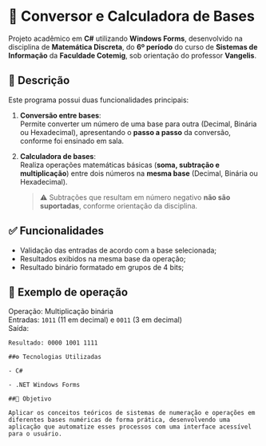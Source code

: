 # 🔢 Conversor e Calculadora de Bases

Projeto acadêmico em **C#** utilizando **Windows Forms**, desenvolvido na disciplina de **Matemática Discreta**, do **6º período** do curso de **Sistemas de Informação** da **Faculdade Cotemig**, sob orientação do professor **Vangelis**.

## 📌 Descrição

Este programa possui duas funcionalidades principais:

1. **Conversão entre bases**:  
   Permite converter um número de uma base para outra (Decimal, Binária ou Hexadecimal), apresentando o **passo a passo** da conversão, conforme foi ensinado em sala.

2. **Calculadora de bases**:  
   Realiza operações matemáticas básicas (**soma, subtração e multiplicação**) entre dois números na **mesma base** (Decimal, Binária ou Hexadecimal).  
   > ⚠️ Subtrações que resultam em número negativo **não são suportadas**, conforme orientação da disciplina.

## ✅ Funcionalidades

- Validação das entradas de acordo com a base selecionada;
- Resultados exibidos na mesma base da operação;
- Resultado binário formatado em grupos de 4 bits;

## 🧮 Exemplo de operação

Operação: Multiplicação binária  
Entradas: `1011` (11 em decimal) e `0011` (3 em decimal)  
Saída:

```text
Resultado: 0000 1001 1111

##⚙️ Tecnologias Utilizadas

- C#

- .NET Windows Forms

##🎯 Objetivo

Aplicar os conceitos teóricos de sistemas de numeração e operações em diferentes bases numéricas de forma prática, desenvolvendo uma aplicação que automatize esses processos com uma interface acessível para o usuário.

